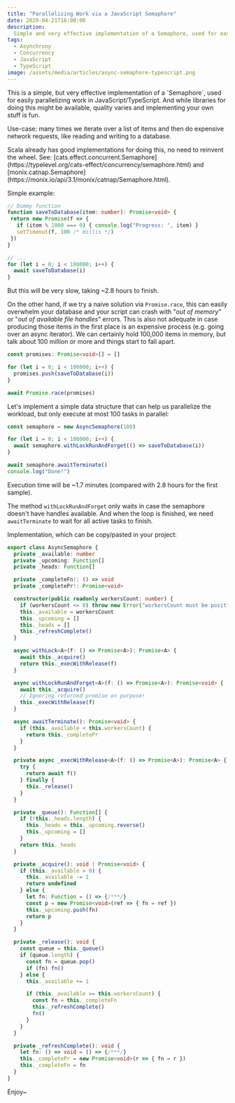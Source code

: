 ```yaml
---
title: "Parallelizing Work via a JavaScript Semaphore"
date: 2020-04-21T16:00:00
description:
  Simple and very effective implementation of a Semaphore, used for easily parallelizing work in JavaScript/TypeScript.
tags:
  - Asynchrony
  - Concurrency
  - JavaScript
  - TypeScript
image: /assets/media/articles/async-semaphore-typescript.png
---
```


<p class="intro withcap" markdown='1'>
  This is a simple, but very effective implementation of a `Semaphore`, used for easily parallelizing work in JavaScript/TypeScript. And while libraries for doing this might be available, quality varies and implementing your own stuff is fun.
</p>

Use-case: many times we iterate over a list of items and then do expensive network requests, like reading and writing to a database.

<p class='info-bubble' markdown='1'>
  Scala already has good implementations for doing this, no need to reinvent the wheel. See:
  [cats.effect.concurrent.Semaphore](https://typelevel.org/cats-effect/concurrency/semaphore.html) and [monix.catnap.Semaphore](https://monix.io/api/3.1/monix/catnap/Semaphore.html).
</p>

Simple example:

```typescript
// Dummy function
function saveToDatabase(item: number): Promise<void> {
 return new Promise(f => {
   if (item % 1000 === 0) { console.log("Progress: ", item) }
   setTimeout(f, 100 /* millis */)
 })
}

// ...
for (let i = 0; i < 100000; i++) {
  await saveToDatabase(i)
}
```

But this will be very slow, taking ~2.8 hours to finish.

On the other hand, if we try a naive solution via `Promise.race`, this can easily overwhelm your database and your script can crash with "*out of memory*" or "*out of available file handles*" errors. This is also not adequate in case producing those items in the first place is an expensive process (e.g. going over an async iterator). We can certainly hold 100,000 items in memory, but talk about 100 million or more and things start to fall apart.

```typescript
const promises: Promise<void>[] = []

for (let i = 0; i < 100000; i++) {
  promises.push(saveToDatabase(i))
}

await Promise.race(promises)
```

Let's implement a simple data structure that can help us parallelize the workload, but only execute at most 100 tasks in parallel:

```typescript
const semaphore = new AsyncSemaphore(100)

for (let i = 0; i < 100000; i++) {
  await semaphore.withLockRunAndForget(() => saveToDatabase(i))
}

await semaphore.awaitTerminate()
console.log("Done!")
```

Execution time will be ~1.7 minutes (compared with 2.8 hours for the first sample).

The method `withLockRunAndForget` only waits in case the semaphore doesn't have handles available. And when the loop is finished, we need `awaitTerminate` to wait for all active tasks to finish.

Implementation, which can be copy/pasted in your project:

```typescript
export class AsyncSemaphore {
  private _available: number
  private _upcoming: Function[]
  private _heads: Function[]

  private _completeFn!: () => void
  private _completePr!: Promise<void>

  constructor(public readonly workersCount: number) {
    if (workersCount <= 0) throw new Error("workersCount must be positive")
    this._available = workersCount
    this._upcoming = []
    this._heads = []
    this._refreshComplete()
  }

  async withLock<A>(f: () => Promise<A>): Promise<A> {
    await this._acquire()
    return this._execWithRelease(f)
  }

  async withLockRunAndForget<A>(f: () => Promise<A>): Promise<void> {
    await this._acquire()
    // Ignoring returned promise on purpose!
    this._execWithRelease(f)
  }

  async awaitTerminate(): Promise<void> {
    if (this._available < this.workersCount) {
      return this._completePr
    }
  }

  private async _execWithRelease<A>(f: () => Promise<A>): Promise<A> {
    try {
      return await f()
    } finally {
      this._release()
    }
  }

  private _queue(): Function[] {
    if (!this._heads.length) {
      this._heads = this._upcoming.reverse()
      this._upcoming = []
    }
    return this._heads
  }

  private _acquire(): void | Promise<void> {
    if (this._available > 0) {
      this._available -= 1
      return undefined
    } else {
      let fn: Function = () => {/***/}
      const p = new Promise<void>(ref => { fn = ref })
      this._upcoming.push(fn)
      return p
    }
  }

  private _release(): void {
    const queue = this._queue()
    if (queue.length) {
      const fn = queue.pop()
      if (fn) fn()
    } else {
      this._available += 1

      if (this._available >= this.workersCount) {
        const fn = this._completeFn
        this._refreshComplete()
        fn()
      }
    }
  }

  private _refreshComplete(): void {
    let fn: () => void = () => {/***/}
    this._completePr = new Promise<void>(r => { fn = r })
    this._completeFn = fn
  }
}
```

Enjoy~
